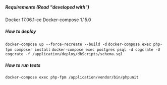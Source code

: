 ##### Requirements (Read "developed with")
Docker 17.06.1-ce
Docker-compose 1.15.0

##### How to deploy
`docker-compose up --force-recreate --build -d`
`docker-compose exec php-fpm composer install`
`docker-compose exec postgres psql -d cogcrate -U cogcrate -f /application/deploy/dbScripts/schema.sql`

##### How to run tests
`docker-compose exec php-fpm /application/vendor/bin/phpunit`

